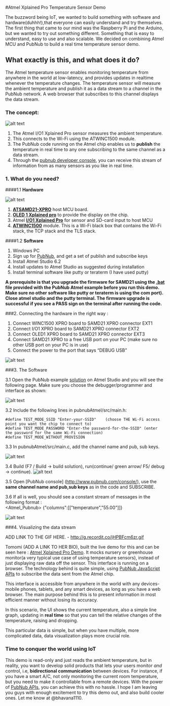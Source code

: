 #Atmel Xplained Pro Temperature Sensor Demo
 

The buzzword being IoT, we wanted to build something with software and hardware(duhhh!),that everyone can easily understand and try themselves. The first thing that came to our mind was the Raspberry Pi and the Arduino, but we wanted to try out something different. Something that is easy to understand, easy to use and also scalable. We decided on combining Atmel MCU and PubNub to build a real time temperature sensor demo. 

 
## What exactly is this, and what does it do?

The Atmel temperature sensor enables monitoring temperature from anywhere in the world at low-latency, and provides updates in realtime whenever the temperature changes. 
The temperature sensor will measure the ambient temperature and publish it as a data stream to a channel in the PubNub network. A web browser that subscribes to this channel displays the data stream. 

### The concept: 

![alt text](images/demofunctionality.png)

1. The Atmel I/O1 Xplained Pro sensor measures the ambient temperature. 
2. This connects to the Wi-Fi using the ATWINC1500 module.
3. The PubNub code running on the Atmel chip enables us to **publish** the temperature in real time to any one subscribing to the same channel as a data stream.
4. Through the [pubnub developer console](http://www.pubnub.com/console/), you can receive this stream of information from as many sensors as you like in real time. 
 

### 1. What do you need?

####1.1 **Hardware**

![alt text](images/components.png)	
	

1. **[ATSAMD21-XPRO](http://www.atmel.com/tools/atsamd21-xpro.aspx)** host MCU board.
2. **[OLED 1 Xplained pro](http://www.atmel.com/tools/atoled1-xpro.aspx)** to provide the display on the chip.  
3. Atmel **[I/O1 Xplained Pro](http://www.atmel.com/tools/atio1-xpro.aspx)** for sensor and SD-card input to host MCU
4. **[ATWINC1500](http://www.atmel.com/devices/atwinc1500.aspx)** module. This is a Wi-Fi black box that contains the Wi-Fi stack, the TCP stack and the TLS stack.
	

####1.2 **Software**

1. Windows PC
2. Sign up for [PubNub](https://www.pubnub.com), and get a set of publish and subscribe keys 
3. Install Atmel Studio 6.2
4. Install updates to Atmel Studio as suggested during installation 
5. Install terminal software like putty or teraterm (I have used putty)

**A prerequisite is that you upgrade the firmware for SAMD21 using the [.bat](src/samd21_xplained_pro_firmware_update.bat) file provided with the PubNub Atmel example before you run this demo. Make sure no other software like putty or teraterm is using the com port). Close atmel  studio and the putty terminal. The firmware upgrade is successful if you see a PASS sign on the terminal after running the code.**


###2. Connecting the hardware in the right way : 

1. Connect WINC1500 XPRO board to SAMD21 XPRO connector EXT1
2. Connect I/O1 XPRO board to SAMD21 XPRO connector EXT2
3. Connect OLED1 XPRO board to SAMD21 XPRO connector EXT3
4. Connect SAMD21 XPRO to a free USB port on your PC (make sure no other USB port on your PC is in use)
5. Connect the power to the port that says “DEBUG USB”
	
	
![alt text](images/FullSizeRender.png)	
	
###3. The Software 

3.1 Open the PubNub example [solution](pubnubAtmel/PubNub_EXAMPLE.atsln) on Atmel Studio and you will see the following page. Make sure you choose the debugger/programmer and interface as shown: 

![alt text](images/opening.png)	

3.2  Include the following lines in pubnubAtmel/src/main.h: 
	
```
#define TEST_MODE_SSID "Enter-your-SSID"	(choose THE Wi-Fi access point you want the chip to connect to)
#define TEST_MODE_PASSWORD "Enter-the password-for-the-SSID" (enter the password for the same Wi-Fi connection)
#define TEST_MODE_WITHOUT_PROVISION
```

3.3 In pubnubAtmel/src/main.c, add the channel name and pub, sub keys. 

![alt text](images/channel.png)	

3.4 Build (F7 / Build -> build solution), run(continue/ green arrow/ F5/ debug -> continue).
![alt text](images/build.png)	

3.5 Open [PubNub console] (http://www.pubnub.com/console/), use the **same channel name and pub,sub keys** as in the code and SUBSCRIBE. 

3.6 If all is well, you should see a constant stream of messages in the following format :                  
	      <Atmel_Pubnub> {"columns":[["temperature","55.00"]]}
	
![alt text](images/fullsetup.png)	

###4. Visualizing the data stream

ADD LINK TO THE GIF HERE. - http://g.recordit.co/jHPBFcm6zr.gif

Tomomi (ADD A LINK TO HER BIO), built the live demo for this and can be seen here : [Atmel Xplained Pro Demo](http://pubnub.github.io/atmel-temperature-demo/). It mocks nursery or greenhouse monitor(a very typical use case of using temperature sensors), instead of just displaying raw data off the sensor. This interface is running on a browser. The technology behind is quite simple, using [PubNub JavaScript APIs](https://www.pubnub.com/docs/javascript/javascript-sdk.html) to subscribe the data sent from the Atmel chip.

This interface is accessible from anywhere in the world with any devices- mobile phones, tablets, and any smart devices, as long as you have a web browser.
The main purpose behind this is to present information in most efficient manner without losing its accuracy.

In this scenario, the UI shows the current temperature, also a simple line graph, updating in **real time** so that you can tell the relative changes of the temperature, raising and dropping.

This particular data is simple, but when you have multiple, more complicated data, data visualization plays more crucial role. 



### Time to conquer the world using IoT

This demo is read-only and just reads the ambient temperature, but in reality, you want to develop solid products that lets your users monitor *and* control, i.e, **bidirectional communication** between devices. For instance, if you have a smart A/C, not only monitoring the current room temperature, but you need to make it controllable from a remote devices. With the power of [PubNub APIs](https://www.pubnub.com/developers/), you can achieve this with no hassle. 
I hope I am leaving you guys with enough excitement to try this demo out, and also build cooler ones. Let me know at @bhavana1110. 



